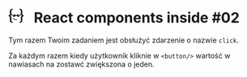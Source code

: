 # [![](../assets/img/logo-readme2.jpg)](https://devmentor.pl) &nbsp; React components inside #02

Tym razem Twoim zadaniem jest obsłużyć zdarzenie o nazwie `click`.

Za każdym razem kiedy użytkownik kliknie w `<button/>` wartość w nawiasach na zostawć zwiększona o jeden. 

